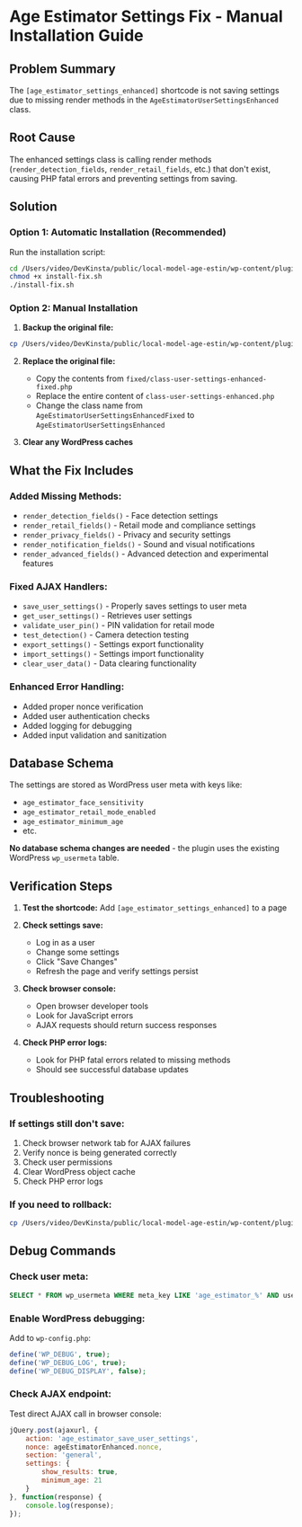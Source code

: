 # Age Estimator Settings Fix - Manual Installation Guide

## Problem Summary
The `[age_estimator_settings_enhanced]` shortcode is not saving settings due to missing render methods in the `AgeEstimatorUserSettingsEnhanced` class.

## Root Cause
The enhanced settings class is calling render methods (`render_detection_fields`, `render_retail_fields`, etc.) that don't exist, causing PHP fatal errors and preventing settings from saving.

## Solution

### Option 1: Automatic Installation (Recommended)
Run the installation script:
```bash
cd /Users/video/DevKinsta/public/local-model-age-estin/wp-content/plugins/Age-estimator-live/includes/user-settings/fixed
chmod +x install-fix.sh
./install-fix.sh
```

### Option 2: Manual Installation

1. **Backup the original file:**
```bash
cp /Users/video/DevKinsta/public/local-model-age-estin/wp-content/plugins/Age-estimator-live/includes/user-settings/class-user-settings-enhanced.php /Users/video/DevKinsta/public/local-model-age-estin/wp-content/plugins/Age-estimator-live/includes/user-settings/class-user-settings-enhanced-backup.php
```

2. **Replace the original file:**
   - Copy the contents from `fixed/class-user-settings-enhanced-fixed.php`
   - Replace the entire content of `class-user-settings-enhanced.php`
   - Change the class name from `AgeEstimatorUserSettingsEnhancedFixed` to `AgeEstimatorUserSettingsEnhanced`

3. **Clear any WordPress caches**

## What the Fix Includes

### Added Missing Methods:
- `render_detection_fields()` - Face detection settings
- `render_retail_fields()` - Retail mode and compliance settings
- `render_privacy_fields()` - Privacy and security settings  
- `render_notification_fields()` - Sound and visual notifications
- `render_advanced_fields()` - Advanced detection and experimental features

### Fixed AJAX Handlers:
- `save_user_settings()` - Properly saves settings to user meta
- `get_user_settings()` - Retrieves user settings
- `validate_user_pin()` - PIN validation for retail mode
- `test_detection()` - Camera detection testing
- `export_settings()` - Settings export functionality
- `import_settings()` - Settings import functionality
- `clear_user_data()` - Data clearing functionality

### Enhanced Error Handling:
- Added proper nonce verification
- Added user authentication checks
- Added logging for debugging
- Added input validation and sanitization

## Database Schema
The settings are stored as WordPress user meta with keys like:
- `age_estimator_face_sensitivity`
- `age_estimator_retail_mode_enabled`
- `age_estimator_minimum_age`
- etc.

**No database schema changes are needed** - the plugin uses the existing WordPress `wp_usermeta` table.

## Verification Steps

1. **Test the shortcode:**
   Add `[age_estimator_settings_enhanced]` to a page

2. **Check settings save:**
   - Log in as a user
   - Change some settings
   - Click "Save Changes"
   - Refresh the page and verify settings persist

3. **Check browser console:**
   - Open browser developer tools
   - Look for JavaScript errors
   - AJAX requests should return success responses

4. **Check PHP error logs:**
   - Look for PHP fatal errors related to missing methods
   - Should see successful database updates

## Troubleshooting

### If settings still don't save:
1. Check browser network tab for AJAX failures
2. Verify nonce is being generated correctly
3. Check user permissions
4. Clear WordPress object cache
5. Check PHP error logs

### If you need to rollback:
```bash
cp /Users/video/DevKinsta/public/local-model-age-estin/wp-content/plugins/Age-estimator-live/includes/user-settings/class-user-settings-enhanced-backup.php /Users/video/DevKinsta/public/local-model-age-estin/wp-content/plugins/Age-estimator-live/includes/user-settings/class-user-settings-enhanced.php
```

## Debug Commands

### Check user meta:
```sql
SELECT * FROM wp_usermeta WHERE meta_key LIKE 'age_estimator_%' AND user_id = [USER_ID];
```

### Enable WordPress debugging:
Add to `wp-config.php`:
```php
define('WP_DEBUG', true);
define('WP_DEBUG_LOG', true);
define('WP_DEBUG_DISPLAY', false);
```

### Check AJAX endpoint:
Test direct AJAX call in browser console:
```javascript
jQuery.post(ajaxurl, {
    action: 'age_estimator_save_user_settings',
    nonce: ageEstimatorEnhanced.nonce,
    section: 'general',
    settings: {
        show_results: true,
        minimum_age: 21
    }
}, function(response) {
    console.log(response);
});
```
